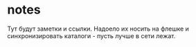 # notes

Тут будут заметки и ссылки.
Надоело их носить на флешке и синхронизировать каталоги - пусть лучше в сети лежат.
